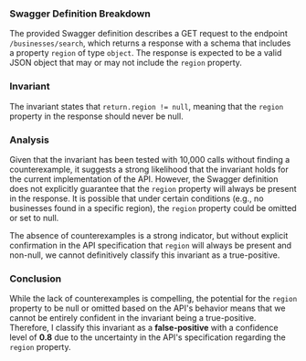 ### Swagger Definition Breakdown
The provided Swagger definition describes a GET request to the endpoint `/businesses/search`, which returns a response with a schema that includes a property `region` of type `object`. The response is expected to be a valid JSON object that may or may not include the `region` property.

### Invariant
The invariant states that `return.region != null`, meaning that the `region` property in the response should never be null.

### Analysis
Given that the invariant has been tested with 10,000 calls without finding a counterexample, it suggests a strong likelihood that the invariant holds for the current implementation of the API. However, the Swagger definition does not explicitly guarantee that the `region` property will always be present in the response. It is possible that under certain conditions (e.g., no businesses found in a specific region), the `region` property could be omitted or set to null. 

The absence of counterexamples is a strong indicator, but without explicit confirmation in the API specification that `region` will always be present and non-null, we cannot definitively classify this invariant as a true-positive. 

### Conclusion
While the lack of counterexamples is compelling, the potential for the `region` property to be null or omitted based on the API's behavior means that we cannot be entirely confident in the invariant being a true-positive. Therefore, I classify this invariant as a **false-positive** with a confidence level of **0.8** due to the uncertainty in the API's specification regarding the `region` property.
